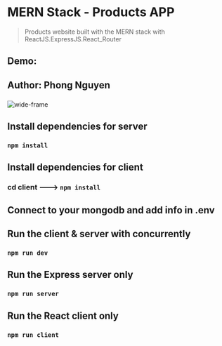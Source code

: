 # MERN Stack - Products APP

> Products website built with the MERN stack with ReactJS.ExpressJS.React_Router

## Demo:

## Author: Phong Nguyen

###

<img src="./img/ProductsAPP.png" alt="wide-frame" >

## Install dependencies for server

### `npm install`

## Install dependencies for client

### cd client ---> `npm install`

## Connect to your mongodb and add info in .env

##

## Run the client & server with concurrently

### `npm run dev`

## Run the Express server only

### `npm run server`

## Run the React client only

### `npm run client`
